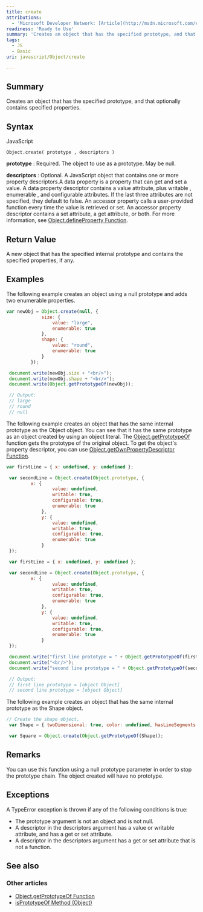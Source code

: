 ```yaml
---
title: create
attributions:
  - 'Microsoft Developer Network: [Article](http://msdn.microsoft.com/en-us/library/ie/ff925952(v=vs.94).aspx)'
readiness: 'Ready to Use'
summary: 'Creates an object that has the specified prototype, and that optionally contains specified properties.'
tags:
  - JS
  - Basic
uri: javascript/Object/create

---
```

## Summary

Creates an object that has the specified prototype, and that optionally contains specified properties.

## Syntax

<span class="language">JavaScript</span>

    Object.create( prototype , descriptors )

**prototype**
:   Required. The object to use as a prototype. May be null.

**descriptors**
:   Optional. A JavaScript object that contains one or more property descriptors.A data property is a property that can get and set a value. A data property descriptor contains a value attribute, plus writable , enumerable , and configurable attributes. If the last three attributes are not specified, they default to false. An accessor property calls a user-provided function every time the value is retrieved or set. An accessor property descriptor contains a set attribute, a get attribute, or both. For more information, see [Object.defineProperty Function](/javascript/Object/defineProperty).

## Return Value

A new object that has the specified internal prototype and contains the specified properties, if any.

## Examples

The following example creates an object using a null prototype and adds two enumerable properties.

``` js
var newObj = Object.create(null, {
             size: {
                 value: "large",
                 enumerable: true
             },
             shape: {
                 value: "round",
                 enumerable: true
             }
         });

 document.write(newObj.size + "<br/>");
 document.write(newObj.shape + "<br/>");
 document.write(Object.getPrototypeOf(newObj));

 // Output:
 // large
 // round
 // null
```

The following example creates an object that has the same internal prototype as the Object object. You can see that it has the same prototype as an object created by using an object literal. The [Object.getPrototypeOf](/javascript/Object/getPrototypeOf) function gets the prototype of the original object. To get the object's property descriptor, you can use [Object.getOwnPropertyDescriptor Function](/javascript/Object/getOwnPropertyDescriptor).

``` js
var firstLine = { x: undefined, y: undefined };

 var secondLine = Object.create(Object.prototype, {
         x: {
                 value: undefined,
                 writable: true,
                 configurable: true,
                 enumerable: true
             },
             y: {
                 value: undefined,
                 writable: true,
                 configurable: true,
                 enumerable: true
             }
 });

 var firstLine = { x: undefined, y: undefined };

 var secondLine = Object.create(Object.prototype, {
         x: {
                 value: undefined,
                 writable: true,
                 configurable: true,
                 enumerable: true
             },
             y: {
                 value: undefined,
                 writable: true,
                 configurable: true,
                 enumerable: true
             }
 });

 document.write("first line prototype = " + Object.getPrototypeOf(firstLine));
 document.write("<br/>");
 document.write("second line prototype = " + Object.getPrototypeOf(secondLine));

 // Output:
 // first line prototype = [object Object]
 // second line prototype = [object Object]
```

The following example creates an object that has the same internal prototype as the Shape object.

``` js
// Create the shape object.
 var Shape = { twoDimensional: true, color: undefined, hasLineSegments: undefined };

 var Square = Object.create(Object.getPrototypeOf(Shape));
```

## Remarks

You can use this function using a null prototype parameter in order to stop the prototype chain. The object created will have no prototype.

## Exceptions

A TypeError exception is thrown if any of the following conditions is true:

-   The prototype argument is not an object and is not null.
-   A descriptor in the descriptors argument has a value or writable attribute, and has a get or set attribute.
-   A descriptor in the descriptors argument has a get or set attribute that is not a function.

## See also

### Other articles

-   [Object.getPrototypeOf Function](/javascript/Object/getPrototypeOf)
-   [isPrototypeOf Method (Object)](/javascript/Object/isPrototypeOf)

